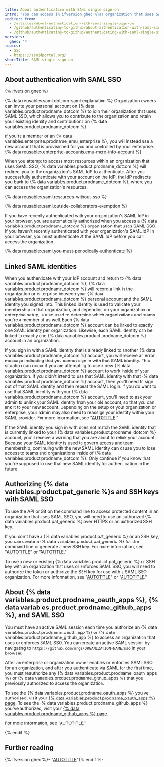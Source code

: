 ```yaml
---
title: About authentication with SAML single sign-on
intro: 'You can access {% ifversion ghec %}an organization that uses SAML single sign-on (SSO){% endif %} by authenticating through an identity provider (IdP).'
redirect_from:
  - /articles/about-authentication-with-saml-single-sign-on
  - /github/authenticating-to-github/about-authentication-with-saml-single-sign-on
  - /github/authenticating-to-github/authenticating-with-saml-single-sign-on/about-authentication-with-saml-single-sign-on
versions:
  ghec: '*'
topics:
  - SSO
  - https://ssoidportal.org/
shortTitle: SAML single sign-on
---
```

## About authentication with SAML SSO

{% ifversion ghec %}

{% data reusables.saml.dotcom-saml-explanation %} Organization owners can invite your personal account on {% data variables.product.prodname_dotcom %} to join their organization that uses SAML SSO, which allows you to contribute to the organization and retain your existing identity and contributions on {% data variables.product.prodname_dotcom %}.

If you're a member of an {% data variables.enterprise.prodname_emu_enterprise %}, you will instead use a new account that is provisioned for you and controlled by your enterprise. {% data reusables.enterprise-accounts.emu-more-info-account %}

When you attempt to access most resources within an organization that uses SAML SSO, {% data variables.product.prodname_dotcom %} will redirect you to the organization's SAML IdP to authenticate. After you successfully authenticate with your account on the IdP, the IdP redirects you back to {% data variables.product.prodname_dotcom %}, where you can access the organization's resources.

{% data reusables.saml.resources-without-sso %}

{% data reusables.saml.outside-collaborators-exemption %}

If you have recently authenticated with your organization's SAML IdP in your browser, you are automatically authorized when you access a {% data variables.product.prodname_dotcom %} organization that uses SAML SSO. If you haven't recently authenticated with your organization's SAML IdP in your browser, you must authenticate at the SAML IdP before you can access the organization.

{% data reusables.saml.you-must-periodically-authenticate %}

## Linked SAML identities

When you authenticate with your IdP account and return to {% data variables.product.prodname_dotcom %}, {% data variables.product.prodname_dotcom %} will record a link in the organization or enterprise between your {% data variables.product.prodname_dotcom %} personal account and the SAML identity you signed into.  This linked identity is used to validate your membership in that organization, and depending on your organization or enterprise setup, is also used to determine which organizations and teams you're a member of as well. Each {% data variables.product.prodname_dotcom %} account can be linked to exactly one SAML identity per organization. Likewise, each SAML identity can be linked to exactly one {% data variables.product.prodname_dotcom %} account in an organization.

If you sign in with a SAML identity that is already linked to another {% data variables.product.prodname_dotcom %} account, you will receive an error message indicating that you cannot sign in with that SAML identity. This situation can occur if you are attempting to use a new {% data variables.product.prodname_dotcom %} account to work inside of your organization. If you didn't intend to use that SAML identity with that {% data variables.product.prodname_dotcom %} account, then you'll need to sign out of that SAML identity and then repeat the SAML login. If you do want to use that SAML identity with your {% data variables.product.prodname_dotcom %} account, you'll need to ask your admin to unlink your SAML identity from your old account, so that you can link it to your new account.  Depending on the setup of your organization or enterprise, your admin may also need to reassign your identity within your SAML provider.  For more information, see "[AUTOTITLE](/organizations/granting-access-to-your-organization-with-saml-single-sign-on/viewing-and-managing-a-members-saml-access-to-your-organization#viewing-and-revoking-a-linked-identity)."

If the SAML identity you sign in with does not match the SAML identity that is currently linked to your {% data variables.product.prodname_dotcom %} account, you'll receive a warning that you are about to relink your account. Because your SAML identity is used to govern access and team membership, continuing with the new SAML identity can cause you to lose access to teams and organizations inside of {% data variables.product.prodname_dotcom %}. Only continue if you know that you're supposed to use that new SAML identity for authentication in the future.

## Authorizing {% data variables.product.pat_generic %}s and SSH keys with SAML SSO

To use the API or Git on the command line to access protected content in an organization that uses SAML SSO, you will need to use an authorized {% data variables.product.pat_generic %} over HTTPS or an authorized SSH key.

If you don't have a {% data variables.product.pat_generic %} or an SSH key, you can create a {% data variables.product.pat_generic %} for the command line or generate a new SSH key. For more information, see "[AUTOTITLE](/authentication/keeping-your-account-and-data-secure/creating-a-personal-access-token)" or "[AUTOTITLE](/authentication/connecting-to-github-with-ssh/generating-a-new-ssh-key-and-adding-it-to-the-ssh-agent)."

To use a new or existing {% data variables.product.pat_generic %} or SSH key with an organization that uses or enforces SAML SSO, you will need to authorize the token or authorize the SSH key for use with a SAML SSO organization. For more information, see "[AUTOTITLE](/authentication/authenticating-with-saml-single-sign-on/authorizing-a-personal-access-token-for-use-with-saml-single-sign-on)" or "[AUTOTITLE](/authentication/authenticating-with-saml-single-sign-on/authorizing-an-ssh-key-for-use-with-saml-single-sign-on)."

## About {% data variables.product.prodname_oauth_apps %}, {% data variables.product.prodname_github_apps %}, and SAML SSO

You must have an active SAML session each time you authorize an {% data variables.product.prodname_oauth_app %} or {% data variables.product.prodname_github_app %} to access an organization that uses or enforces SAML SSO. You can create an active SAML session by navigating to `https://github.com/orgs/ORGANIZATION-NAME/sso` in your browser.

After an enterprise or organization owner enables or enforces SAML SSO for an organization, and after you authenticate via SAML for the first time, you must reauthorize any {% data variables.product.prodname_oauth_apps %} or {% data variables.product.prodname_github_apps %} that you previously authorized to access the organization.

To see the {% data variables.product.prodname_oauth_apps %} you've authorized, visit your [{% data variables.product.prodname_oauth_apps %} page](https://github.com/settings/applications). To see the {% data variables.product.prodname_github_apps %} you've authorized, visit your [{% data variables.product.prodname_github_apps %} page](https://github.com/settings/apps/authorizations).

For more information, see "[AUTOTITLE](/apps/using-github-apps/saml-and-github-apps)."

{% endif %}

## Further reading

{% ifversion ghec %}- "[AUTOTITLE](/organizations/managing-saml-single-sign-on-for-your-organization/about-identity-and-access-management-with-saml-single-sign-on)"{% endif %}
